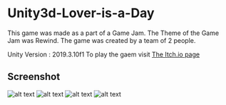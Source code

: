 # Unity3d-Lover-is-a-Day
This game was made as a part of a Game Jam. The Theme of the Game Jam was Rewind. The game was created by a team of 2 people.

Unity Version : 2019.3.10f1
To play the gaem visit [The Itch.io page](https://mranzy.itch.io/lover-is-a-day "Lover is a Day")

## Screenshot

![alt text](https://github.com/anzy03/Unity3d-Lover-is-a-Day/blob/master/Screenshots/Cover.jpg)
![alt text](https://github.com/anzy03/Unity3d-Lover-is-a-Day/blob/master/Screenshots/Capture.jpg)
![alt text](https://github.com/anzy03/Unity3d-Lover-is-a-Day/blob/master/Screenshots/Capture2.jpg)
![alt text](https://github.com/anzy03/Unity3d-Lover-is-a-Day/blob/master/Screenshots/Capture3.jpg)
